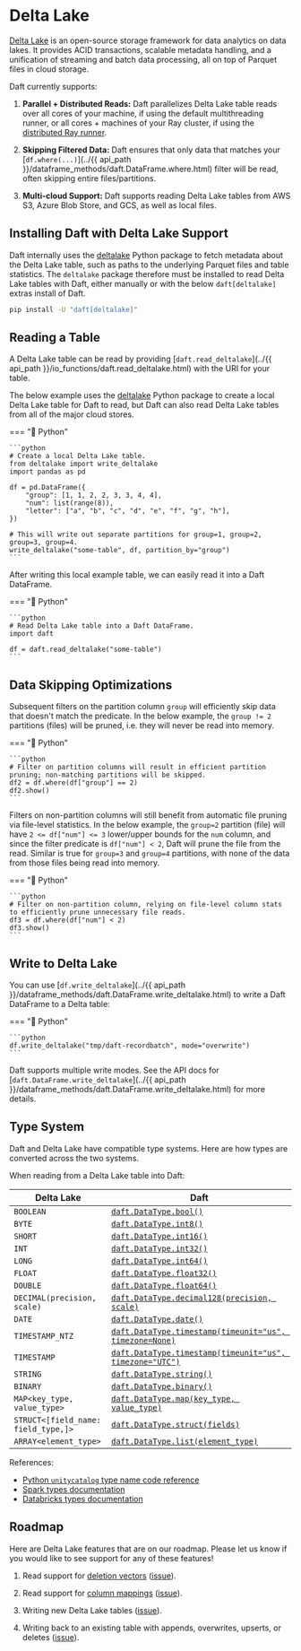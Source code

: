 # Delta Lake

[Delta Lake](https://delta.io/) is an open-source storage framework for data analytics on data lakes. It provides ACID transactions, scalable metadata handling, and a unification of streaming and batch data processing, all on top of Parquet files in cloud storage.

Daft currently supports:

1. **Parallel + Distributed Reads:** Daft parallelizes Delta Lake table reads over all cores of your machine, if using the default multithreading runner, or all cores + machines of your Ray cluster, if using the [distributed Ray runner](../distributed.md).

2. **Skipping Filtered Data:** Daft ensures that only data that matches your [`df.where(...)`](../{{ api_path }}/dataframe_methods/daft.DataFrame.where.html) filter will be read, often skipping entire files/partitions.

3. **Multi-cloud Support:** Daft supports reading Delta Lake tables from AWS S3, Azure Blob Store, and GCS, as well as local files.

## Installing Daft with Delta Lake Support

Daft internally uses the [deltalake](https://pypi.org/project/deltalake/) Python package to fetch metadata about the Delta Lake table, such as paths to the underlying Parquet files and table statistics. The `deltalake` package therefore must be installed to read Delta Lake tables with Daft, either manually or with the below `daft[deltalake]` extras install of Daft.

```bash
pip install -U "daft[deltalake]"
```

## Reading a Table

A Delta Lake table can be read by providing [`daft.read_deltalake`](../{{ api_path }}/io_functions/daft.read_deltalake.html) with the URI for your table.

The below example uses the [deltalake](https://pypi.org/project/deltalake/) Python package to create a local Delta Lake table for Daft to read, but Daft can also read Delta Lake tables from all of the major cloud stores.

=== "🐍 Python"

    ```python
    # Create a local Delta Lake table.
    from deltalake import write_deltalake
    import pandas as pd

    df = pd.DataFrame({
        "group": [1, 1, 2, 2, 3, 3, 4, 4],
        "num": list(range(8)),
        "letter": ["a", "b", "c", "d", "e", "f", "g", "h"],
    })

    # This will write out separate partitions for group=1, group=2, group=3, group=4.
    write_deltalake("some-table", df, partition_by="group")
    ```

After writing this local example table, we can easily read it into a Daft DataFrame.

=== "🐍 Python"

    ```python
    # Read Delta Lake table into a Daft DataFrame.
    import daft

    df = daft.read_deltalake("some-table")
    ```

## Data Skipping Optimizations

Subsequent filters on the partition column `group` will efficiently skip data that doesn't match the predicate. In the below example, the `group != 2` partitions (files) will be pruned, i.e. they will never be read into memory.

=== "🐍 Python"

    ```python
    # Filter on partition columns will result in efficient partition pruning; non-matching partitions will be skipped.
    df2 = df.where(df["group"] == 2)
    df2.show()
    ```

Filters on non-partition columns will still benefit from automatic file pruning via file-level statistics. In the below example, the `group=2` partition (file) will have `2 <= df["num"] <= 3` lower/upper bounds for the `num` column, and since the filter predicate is `df["num"] < 2`, Daft will prune the file from the read. Similar is true for `group=3` and `group=4` partitions, with none of the data from those files being read into memory.

=== "🐍 Python"

    ```python
    # Filter on non-partition column, relying on file-level column stats to efficiently prune unnecessary file reads.
    df3 = df.where(df["num"] < 2)
    df3.show()
    ```

## Write to Delta Lake

You can use [`df.write_deltalake`](../{{ api_path }}/dataframe_methods/daft.DataFrame.write_deltalake.html) to write a Daft DataFrame to a Delta table:

=== "🐍 Python"

    ```python
    df.write_deltalake("tmp/daft-recordbatch", mode="overwrite")
    ```

Daft supports multiple write modes. See the API docs for [`daft.DataFrame.write_deltalake`](../{{ api_path }}/dataframe_methods/daft.DataFrame.write_deltalake.html) for more details.

## Type System

Daft and Delta Lake have compatible type systems. Here are how types are converted across the two systems.

When reading from a Delta Lake table into Daft:

| Delta Lake                          | Daft                                                                                                          |
| ----------------------------------- | ------------------------------------------------------------------------------------------------------------- |
| `BOOLEAN`                           | [`daft.DataType.bool()`](../api_docs/datatype.html)                                                           |
| `BYTE`                              | [`daft.DataType.int8()`](../api_docs/datatype.html#daft.DataType.int8)                                        |
| `SHORT`                             | [`daft.DataType.int16()`](../api_docs/datatype.html#daft.DataType.int16)                                      |
| `INT`                               | [`daft.DataType.int32()`](../api_docs/datatype.html#daft.DataType.int32)                                      |
| `LONG`                              | [`daft.DataType.int64()`](../api_docs/datatype.html#daft.DataType.int64)                                      |
| `FLOAT`                             | [`daft.DataType.float32()`](../api_docs/datatype.html#daft.DataType.float32)                                  |
| `DOUBLE`                            | [`daft.DataType.float64()`](../api_docs/datatype.html#daft.DataType.float64)                                  |
| `DECIMAL(precision, scale)`         | [`daft.DataType.decimal128(precision, scale)`](../api_docs/datatype.html#daft.DataType.decimal128)            |
| `DATE`                              | [`daft.DataType.date()`](../api_docs/datatype.html#daft.DataType.date)                                        |
| `TIMESTAMP_NTZ`                     | [`daft.DataType.timestamp(timeunit="us", timezone=None)`](../api_docs/datatype.html#daft.DataType.timestamp)  |
| `TIMESTAMP`                         | [`daft.DataType.timestamp(timeunit="us", timezone="UTC")`](../api_docs/datatype.html#daft.DataType.timestamp) |
| `STRING`                            | [`daft.DataType.string()`](../api_docs/datatype.html#daft.DataType.string)                                    |
| `BINARY`                            | [`daft.DataType.binary()`](../api_docs/datatype.html#daft.DataType.binary)                                    |
| `MAP<key_type, value_type>`         | [`daft.DataType.map(key_type, value_type)`](../api_docs/datatype.html#daft.DataType.map)                      |
| `STRUCT<[field_name: field_type,]>` | [`daft.DataType.struct(fields)`](../api_docs/datatype.html#daft.DataType.struct)                              |
| `ARRAY<element_type>`               | [`daft.DataType.list(element_type)`](../api_docs/datatype.html#daft.DataType.list)                            |

References:

* [Python `unitycatalog` type name code reference](https://github.com/unitycatalog/unitycatalog-python/blob/main/src/unitycatalog/types/table_info.py)
* [Spark types documentation](https://spark.apache.org/docs/latest/api/python/reference/pyspark.sql/data_types.html)
* [Databricks types documentation](https://docs.databricks.com/aws/en/sql/language-manual/sql-ref-datatypes)

## Roadmap

Here are Delta Lake features that are on our roadmap. Please let us know if you would like to see support for any of these features!

1. Read support for [deletion vectors](https://docs.delta.io/latest/delta-deletion-vectors.html) ([issue](https://github.com/Eventual-Inc/Daft/issues/1954)).

2. Read support for [column mappings](https://docs.delta.io/latest/delta-column-mapping.html) ([issue](https://github.com/Eventual-Inc/Daft/issues/1955)).

3. Writing new Delta Lake tables ([issue](https://github.com/Eventual-Inc/Daft/issues/1967)).

<!-- todo(docs - jay): ^ this needs to be updated, issue is already closed -->

4. Writing back to an existing table with appends, overwrites, upserts, or deletes ([issue](https://github.com/Eventual-Inc/Daft/issues/1968)).
